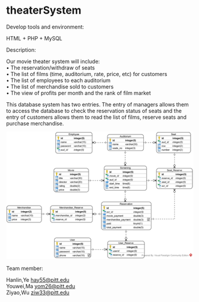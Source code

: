 # theaterSystem

Develop tools and environment:

HTML + PHP + MySQL

Description:

Our movie theater system will include:  
•	The reservation/withdraw of seats  
•	The list of films (time, auditorium, rate, price, etc) for customers  
•	The list of employees to each auditorium  
•	The list of merchandise sold to customers  
•	The view of profits per month and the rank of film market  

This database system has two entries. The entry of managers allows them to access the database to check the reservation status of seats and the entry of customers allows them to read the list of films, reserve seats and purchase merchandise.  

<img src="https://github.com/tr1503/theaterSystem/blob/master/design/ERD.png">

Team member:

Hanlin,Ye hay55@pitt.edu  
Youwei,Ma yom26@pitt.edu  
Ziyao,Wu ziw33@pitt.edu
